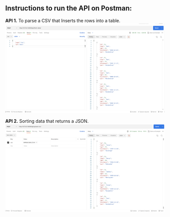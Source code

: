 ## Instructions to run the API on Postman:

**API 1.** To parse a CSV that Inserts the rows into a table.
![Postman Screenshot 1](https://github.com/varunishad/API_project/blob/main/api1_ss.png?raw=true)

**API 2.** Sorting data that returns a JSON.
![Postman Screenshot 2](https://github.com/varunishad/API_project/blob/main/api2_ss.png?raw=true)


